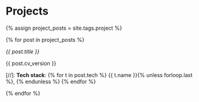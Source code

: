 
# Projects

{% assign project_posts = site.tags.project %}

{% for post in project_posts %}

_{{ post.title }}_

{{ post.cv_version }}

[//]: **Tech stack**: {% for t in post.tech %} {{ t.name }}{% unless forloop.last %}, {% endunless %} {% endfor %}

{% endfor %}

